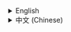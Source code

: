 <details>
<summary>English</summary>

# Lunnel
Lunnel is an easy to use intranet NAT traversal, reverse proxy software, support HTTP, HTTPS, UDP, TCP, Unix socket protocol.

## Feature

1. Tunnel connection using TCP, KCP automatic switching mode, the tunnel transmission protocol can be replaced.
2. Support AES, TLS encryption, the client and the server to establish a tunnel only a key exchange handshake, the establishment of faster connection.
3. Self-built tunnel connection pool, to ensure high access under the smooth access.
4. Single connection support multi-channel (similar to http 2.0), more resources.

## QuickStart

### Configure HTTP API access for docker daemon

1. Modify the server configuration:

`` `Yaml
Server_domain: example.com
Port: 8080
Aes
  Secret_key: password
Tls:
  Cert: ./example.crt
  Key: ./example.key
`` ``

2. Start the server program on the public network: `sudo ./lunnelSer -c. / Config.yml`
3. Modify the client configuration and save:

`` `Yaml
Server_addr: <your_server_ip>: 8080
Tunnels
  Docker
    Schema: http
    Local: unix: ///var/run/docker.sock
    Host: docker.exmpale.com
Aes
  Secret_key: password
Enable_compress: true
`` ``

4. Start the client program locally: `./lunnelCli -c. / Config.yml`
5. Access docker.example.com in the browser to control the docker via http api

### Reverse proxy for 2048 applet

1. Use the configuration of the server in the previous example and start the server program: `sudo ./lunnelSer -c. / Config.yml`
2. Use the docker to start the 2048 program and run the local 32768 port: `docker run -d -p 32768: 80 daocloud.io / sakeven / 2048`
3. Modify the client configuration and save:

`` `Yaml
Server_addr: <your_server_ip>: 8080
Tunnels
  2048:
    Schema: http
    Local: http://127.0.0.1:32768
    Http_host_rewrite: www.2408.com
Tls:
  Trusted_cert: ./cacert-example.pem
Server_name: example.com
`` ``

4. Start the client program locally: `./lunnelCli -c. / Config.yml`
5. By observing the client log, find the external network to access the address after the visit in the browser (because this example does not specify the host for the host tunnel, so the remote distribution by the server to access the address)

## Q & A

> ** Q: In the example configuration, the client uses the TLS encryption method, which requires the SSL certificate issued by the CA. What if it does not?
> A: You can use OpenSSL self-signed certificate, please refer to: [based on OpenSSL self-built CA and issued SSL certificate] (http://seanlook.com/2015/01/18/openssl-self-sign- Ca.), [OpenSSL generates SSL certificate] (http://blog.sina.com.cn/s/blog_4fd50c390101891c.html); | or you can also specify `aes' in the client and server configuration files. Secret_key` to use aes encryption. **

> ** Q: why start the procedure when the error `found character that can not start any token`? **
> A: YAML format of the configuration file at the beginning of each line does not allow tab characters, please replace all the tabs into spaces. **

## Config Reference

- [Client configuration instructions] (https://github.com/longXboy/lunnel/blob/master/cmd/lunnelCli/config-full-example.yml)
- [server configuration instructions] (https://github.com/longXboy/lunnel/blob/master/cmd/lunnelSer/config-full-example.yml)

## TODO

- [x] The remote public access address obtained by the persistent client no longer reallocates the public access address because of a temporary loss
- [x] Use the HTTP API to modify the client's proxy tunnel support in real time without restarting the client
- [ ] Optimize the tunnel connection pool algorithm
- [ ] The underlying transport protocol supports QUIC
- [ ] provides the Dashboard management interface, open the HTTP interface
- [ ] integrated raft consistency agreement, the server can be horizontal expansion and expansion

</details>

<details>
<summary>中文 (Chinese)</summary>

# Lunnel
lunnel 是一款简单易用的内网NAT穿越、反向代理软件，支持 HTTP, HTTPS, UDP, TCP、Unix socket 协议。

## Feature

1. 隧道连接默认使用 TCP、KCP 自动切换模式，隧道传输协议可以任意替换。
2. 支持 AES、TLS 加密，客户端与服务器端建立隧道只需一次密钥交换握手，建立连接速度更快。
3. 自建隧道连接池，保证高并发下的访问通畅。
4. 单个连接支持多路并发(类似http 2.0)，更节省资源。

## QuickStart

### 为 docker daemon 配置 HTTP API 访问

1. 修改服务端配置：

```yaml
server_domain: example.com
port: 8080
aes:
  secret_key: password
tls:
  cert: ./example.crt
  key: ./example.key
```

2. 在公网启动服务端程序：`sudo ./lunnelSer -c ./config.yml`
3. 修改客户端配置并保存：

```yaml
server_addr: <your_server_ip>:8080
tunnels:
  docker:
    schema: http
    local: unix:///var/run/docker.sock
    host: docker.exmpale.com
aes:
  secret_key: password
enable_compress: true
```

4. 在本地启动客户端程序：`./lunnelCli -c ./config.yml`
5. 在浏览器中访问 docker.example.com 即可通过 http api 来控制 docker

### 为 2048 小程序反向代理

1. 使用上一例中服务端的配置并启动服务端程序：`sudo ./lunnelSer -c ./config.yml`
2. 使用 docker 启动 2048 程序，并运行在本地 32768 端口：`docker run -d -p 32768:80 daocloud.io/sakeven/2048`
3. 修改客户端配置并保存：

```yaml
server_addr: <your_server_ip>:8080
tunnels:
  2048:
    schema: http
    local: http://127.0.0.1:32768
    http_host_rewrite: www.2408.com
tls:
  trusted_cert: ./cacert-example.pem
server_name:  example.com
```

4. 在本地启动客户端程序：`./lunnelCli -c ./config.yml`
5. 通过观察客户端日志，找到外网公开访问地址后在浏览器中访问（因为本例没有为该代理隧道指定 host，所以由服务端分配远程公开访问地址）

## Q&A

> **Q: 在示例配置中客户端使用的是 TLS 加密方式，需要 CA 签发的 SSL 证书，如果没有的话怎么办?**
> <br>**A: 可以使用 OpenSSL 自签名证书，请参考：[基于 OpenSSL 自建 CA 和颁发 SSL 证书](http://seanlook.com/2015/01/18/openssl-self-sign-ca/)、[OpenSSL 生成 SSL 证书](http://blog.sina.com.cn/s/blog_4fd50c390101891c.html)；<br>或者您也可以在客户端以及服务端配置文件中指定 `aes.secret_key` 从而使用 aes 加密。**

> **Q: 启动程序的时候为何报错 `found character that cannot start any token`？**
> <br>**A: YAML 格式的配置文件每一行的开头不允许出现 tab 字符，请将所有的 tab 换成空格。**

## Config Reference

- [客户端配置说明](https://github.com/longXboy/lunnel/blob/master/cmd/lunnelCli/config-full-example.yml)
- [服务端配置说明](https://github.com/longXboy/lunnel/blob/master/cmd/lunnelSer/config-full-example.yml)

## TODO

- [x] 持久化客户端获得的远公开访问地址，不再因为暂时失联而重新分配公开访问地址
- [x] 使用 HTTP API 实时修改客户端的代理隧道支持，不需要重启客户端
- [ ] 优化隧道连接池算法
- [ ] 底层传输协议支持 QUIC
- [ ] 提供 Dashboard 管理界面，开放 HTTP 接口
- [ ] 集成raft一致性协议，服务端可横向伸缩扩展

</details>
